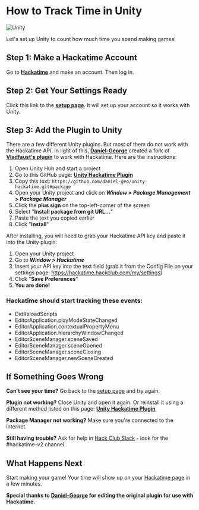 # How to Track Time in Unity

![Unity](/images/editor-icons/unity-128.png)

Let's set up Unity to count how much time you spend making games!

## Step 1: Make a Hackatime Account

Go to **[Hackatime](https://hackatime.hackclub.com)** and make an account. Then log in.

## Step 2: Get Your Settings Ready

Click this link to the **[setup page](https://hackatime.hackclub.com/my/wakatime_setup)**. It will set up your account so it works with Unity.

## Step 3: Add the Plugin to Unity

There are a few different Unity plugins. But most of them do not work with the Hackatime API. In light of this, **[Daniel-George](https://github.com/Daniel-Geo)** created a fork of **[Vladfaust's plugin](https://github.com/vladfaust/unity-wakatime)** to work with Hackatime. Here are the instructions:

1. Open Unity Hub and start a project
2. Go to this GitHub page: **[Unity Hackatime Plugin](https://github.com/Daniel-Geo/unity-hackatime)**
3. Copy this text:  `https://github.com/daniel-geo/unity-hackatime.git#package`
4. Open your Unity project and click on ***Window > Package Management > Package Manager***
5. Click the **plus sign** on the top-left-corner of the screen
6. Select "**Install package from git URL...**"
7. Paste the text you copied earlier
8. Click "**Install**"

After installing, you will need to grab your Hackatime API key and paste it into the Unity plugin:

1. Open your Unity project
2. Go to ***Window > Hackatime***
3. Insert your API key into the text field (grab it from the Config File on your settings page: https://hackatime.hackclub.com/my/settings)
4. Click "**Save Preferences**"
5. **You are done!**


### Hackatime should start tracking these events:

- DidReloadScripts
- EditorApplication.playModeStateChanged
- EditorApplication.contextualPropertyMenu
- EditorApplication.hierarchyWindowChanged
- EditorSceneManager.sceneSaved
- EditorSceneManager.sceneOpened
- EditorSceneManager.sceneClosing
- EditorSceneManager.newSceneCreated


## If Something Goes Wrong

**Can't see your time?** Go back to the [setup page](https://hackatime.hackclub.com/my/wakatime_setup) and try again.

**Plugin not working?** Close Unity and open it again. Or reinstall it using a different method listed on this page: **[Unity Hackatime Plugin](https://github.com/Daniel-Geo/unity-hackatime)**

**Package Manager not working?** Make sure you're connected to the internet.

**Still having trouble?** Ask for help in [Hack Club Slack](https://hackclub.slack.com) - look for the #hackatime-v2 channel.

## What Happens Next

Start making your game! Your time will show up on your [Hackatime page](https://hackatime.hackclub.com) in a few minutes.


**Special thanks to [Daniel-George](https://github.com/Daniel-Geo) for editing the original plugin for use with Hackatime.**
